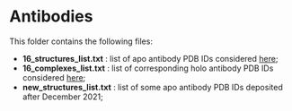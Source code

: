# Antibodies

This folder contains the following files:

- **16_structures_list.txt** : list of apo antibody PDB IDs considered [here](https://pubmed.ncbi.nlm.nih.gov/31727476/);
- **16_complexes_list.txt** : list of corresponding holo antibody PDB IDs considered [here](https://pubmed.ncbi.nlm.nih.gov/31727476/);
- **new_structures_list.txt** : list of some apo antibody PDB IDs deposited after December 2021;
